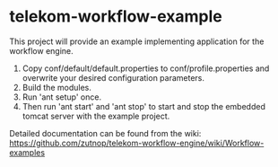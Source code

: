 telekom-workflow-example
=======================

This project will provide an example implementing application for the workflow engine.

1. Copy conf/default/default.properties to conf/profile.properties and overwrite your desired configuration parameters. 
2. Build the modules. 
3. Run 'ant setup' once. 
4. Then run 'ant start' and 'ant stop' to start and stop the embedded tomcat server with the example project.

Detailed documentation can be found from the wiki: https://github.com/zutnop/telekom-workflow-engine/wiki/Workflow-examples